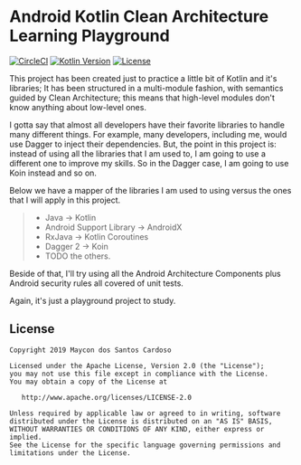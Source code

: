 Android Kotlin Clean Architecture Learning Playground
=

[![CircleCI](https://circleci.com/gh/MayconCardoso/Modularized-Kotlin-Clean-Architecture-Showcase/tree/master.svg?style=svg)](https://circleci.com/gh/MayconCardoso/KotlinLearning/tree/master)
[![Kotlin Version](https://img.shields.io/badge/kotlin-1.3.50-blue.svg)](http://kotlinlang.org/)
[![License](https://img.shields.io/badge/License-Apache%202.0-blue.svg)](http://www.apache.org/licenses/LICENSE-2.0)


This project has been created just to practice a little bit of Kotlin and it's libraries; It has been structured in a multi-module fashion, with semantics guided by Clean Architecture; this means that high-level modules don't know anything about low-level ones. 

I gotta say that almost all developers have their favorite libraries to handle many different things. For example, many developers, including me, would use Dagger to inject their dependencies. But, the point in this project is: instead of using all the libraries that I am used to, I am going to use a different one to improve my skills. So in the Dagger case, I am going to use Koin instead and so on.

Below we have a mapper of the libraries I am used to using versus the ones that I will apply in this project.

> * Java -> Kotlin
> * Android Support Library -> AndroidX
> * RxJava -> Kotlin Coroutines
> * Dagger 2 -> Koin
> * TODO the others.

Beside of that, I'll try using all the Android Architecture Components plus Android security rules all covered of unit tests.

Again, it's just a playground project to study.

License
-

    Copyright 2019 Maycon dos Santos Cardoso

    Licensed under the Apache License, Version 2.0 (the "License");
    you may not use this file except in compliance with the License.
    You may obtain a copy of the License at

       http://www.apache.org/licenses/LICENSE-2.0

    Unless required by applicable law or agreed to in writing, software
    distributed under the License is distributed on an "AS IS" BASIS,
    WITHOUT WARRANTIES OR CONDITIONS OF ANY KIND, either express or implied.
    See the License for the specific language governing permissions and
    limitations under the License.
